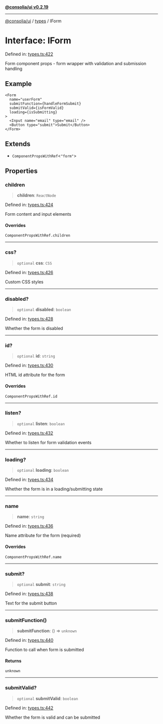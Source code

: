 [**@consolia/ui v0.2.19**](../../README.md)

***

[@consolia/ui](../../README.md) / [types](../README.md) / IForm

# Interface: IForm

Defined in: [types.ts:422](https://github.com/consolia-io/ui/blob/main/src/types.ts#L422)

Form component props - form wrapper with validation and submission handling

## Example

```tsx
<Form
  name="userForm"
  submitFunction={handleFormSubmit}
  submitValid={isFormValid}
  loading={isSubmitting}
>
  <Input name="email" type="email" />
  <Button type="submit">Submit</Button>
</Form>
```

## Extends

- `ComponentPropsWithRef`\<`"form"`\>

## Properties

### children

> **children**: `ReactNode`

Defined in: [types.ts:424](https://github.com/consolia-io/ui/blob/main/src/types.ts#L424)

Form content and input elements

#### Overrides

`ComponentPropsWithRef.children`

***

### css?

> `optional` **css**: `CSS`

Defined in: [types.ts:426](https://github.com/consolia-io/ui/blob/main/src/types.ts#L426)

Custom CSS styles

***

### disabled?

> `optional` **disabled**: `boolean`

Defined in: [types.ts:428](https://github.com/consolia-io/ui/blob/main/src/types.ts#L428)

Whether the form is disabled

***

### id?

> `optional` **id**: `string`

Defined in: [types.ts:430](https://github.com/consolia-io/ui/blob/main/src/types.ts#L430)

HTML id attribute for the form

#### Overrides

`ComponentPropsWithRef.id`

***

### listen?

> `optional` **listen**: `boolean`

Defined in: [types.ts:432](https://github.com/consolia-io/ui/blob/main/src/types.ts#L432)

Whether to listen for form validation events

***

### loading?

> `optional` **loading**: `boolean`

Defined in: [types.ts:434](https://github.com/consolia-io/ui/blob/main/src/types.ts#L434)

Whether the form is in a loading/submitting state

***

### name

> **name**: `string`

Defined in: [types.ts:436](https://github.com/consolia-io/ui/blob/main/src/types.ts#L436)

Name attribute for the form (required)

#### Overrides

`ComponentPropsWithRef.name`

***

### submit?

> `optional` **submit**: `string`

Defined in: [types.ts:438](https://github.com/consolia-io/ui/blob/main/src/types.ts#L438)

Text for the submit button

***

### submitFunction()

> **submitFunction**: () => `unknown`

Defined in: [types.ts:440](https://github.com/consolia-io/ui/blob/main/src/types.ts#L440)

Function to call when form is submitted

#### Returns

`unknown`

***

### submitValid?

> `optional` **submitValid**: `boolean`

Defined in: [types.ts:442](https://github.com/consolia-io/ui/blob/main/src/types.ts#L442)

Whether the form is valid and can be submitted
